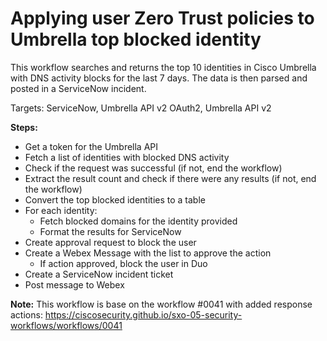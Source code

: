 # Applying user Zero Trust policies to Umbrella top blocked identity

This workflow searches and returns the top 10 identities in Cisco Umbrella with DNS activity blocks for the last 7 days. The data is then parsed and posted in a ServiceNow incident.

Targets: ServiceNow, Umbrella API v2 OAuth2, Umbrella API v2

**Steps:**
* Get a token for the Umbrella API
* Fetch a list of identities with blocked DNS activity
* Check if the request was successful (if not, end the workflow)
* Extract the result count and check if there were any results (if not, end the workflow)
* Convert the top blocked identities to a table
* For each identity:
  * Fetch blocked domains for the identity provided
  * Format the results for ServiceNow
* Create approval request to block the user
* Create a Webex Message with the list to approve the action
  * If action approved, block the user in Duo
* Create a ServiceNow incident ticket
* Post message to Webex

**Note:** This workflow is base on the workflow #0041 with added response actions: https://ciscosecurity.github.io/sxo-05-security-workflows/workflows/0041
